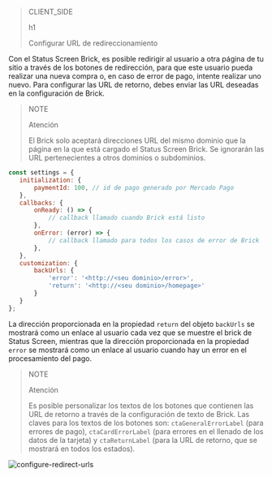 > CLIENT_SIDE
>
> h1
>
> Configurar URL de redireccionamiento

Con el Status Screen Brick, es posible redirigir al usuario a otra página de tu sitio a través de los botones de redirección, para que este usuario pueda realizar una nueva compra o, en caso de error de pago, intente realizar uno nuevo. Para configurar las URL de retorno, debes enviar las URL deseadas en la configuración de Brick.

> NOTE
>
> Atención
>
> El Brick solo aceptará direcciones URL del mismo dominio que la página en la que está cargado el Status Screen Brick. Se ignorarán las URL pertenecientes a otros dominios o subdominios. 

```javascript
const settings = {
   initialization: {
       paymentId: 100, // id de pago generado por Mercado Pago
   },
   callbacks: {
       onReady: () => {
           // callback llamado cuando Brick está listo
       },
       onError: (error) => {
           // callback llamado para todos los casos de error de Brick
       },
   },
   customization: {
       backUrls: {
           'error': '<http://<seu dominio>/error>',
           'return': '<http://<seu dominio>/homepage>'
       }
   }
};
```

La dirección proporcionada en la propiedad `return` del objeto `backUrls` se mostrará como un enlace al usuario cada vez que se muestre el brick de Status Screen, mientras que la dirección proporcionada en la propiedad `error` se mostrará como un enlace al usuario cuando hay un error en el procesamiento del pago.

> NOTE
>
> Atención
>
> Es posible personalizar los textos de los botones que contienen las URL de retorno a través de la configuración de texto de Brick. Las claves para los textos de los botones son: `ctaGeneralErrorLabel` (para errores de pago), `ctaCardErrorLabel` (para errores en el llenado de los datos de la tarjeta) y `ctaReturnLabel` (para la URL de retorno, que se mostrará en todos los estados).

![configure-redirect-urls](checkout-bricks/configure-redirect-urls-es.jpg)